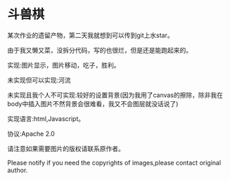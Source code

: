 # 斗兽棋

某次作业的遗留产物，第二天我就想到可以传到git上水star。

由于我又懒又菜，没拆分代码，写的也很烂，但是还是能跑起来的。

实现:图片显示，图片移动，吃子，胜利。

未实现但可以实现:河流

未实现且我个人不可实现:较好的设置背景(因为我用了canvas的擦除，除非我在body中插入图片不然背景会很难看，我又不会图层就没话说了)

实现语言:html,Javascript。

协议:Apache 2.0

请注意如果需要图片的版权请联系原作者。

Please notify if you need the copyrights of images,please contact original author.
